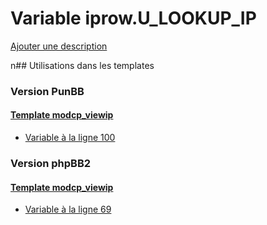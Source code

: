 # Variable iprow.U_LOOKUP_IP
[Ajouter une description](https://fa-tvars.appspot.com/iprow.U_LOOKUP_IP)

n## Utilisations dans les templates

### Version PunBB

#### [Template modcp_viewip](punbb/modcp_viewip.md)
* [Variable à la ligne 100](../punbb/modcp_viewip.tpl#L100)

### Version phpBB2

#### [Template modcp_viewip](subsilver/modcp_viewip.md)
* [Variable à la ligne 69](../subsilver/modcp_viewip.tpl#L69)